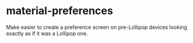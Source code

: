 # material-preferences
Make easier to create a preference screen on pre-Lollipop devices looking exactly as if it was a Lollipop one.
